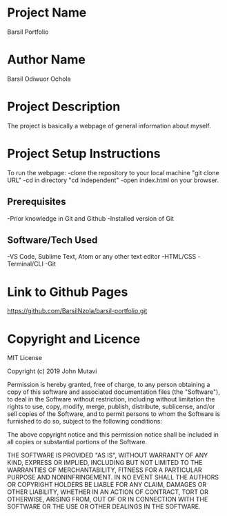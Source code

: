 # Project Name
Barsil Portfolio

# Author Name
Barsil Odiwuor Ochola

# Project Description
The project is basically a webpage of general information about myself.

# Project Setup Instructions
To run the webpage:
-clone the repository to your local machine "git clone URL"
-cd in directory "cd Independent"
-open index.html on your browser.

## Prerequisites
-Prior knowledge in Git and Github
-Installed version of Git

## Software/Tech Used
-VS Code, Sublime Text, Atom or any other text editor
-HTML/CSS
-Terminal/CLI
-Git

# Link to Github Pages
https://github.com/BarsilNzola/barsil-portfolio.git

# Copyright and Licence
MIT License

Copyright (c) 2019 John Mutavi

Permission is hereby granted, free of charge, to any person obtaining a copy
of this software and associated documentation files (the "Software"), to deal
in the Software without restriction, including without limitation the rights
to use, copy, modify, merge, publish, distribute, sublicense, and/or sell
copies of the Software, and to permit persons to whom the Software is
furnished to do so, subject to the following conditions:

The above copyright notice and this permission notice shall be included in all
copies or substantial portions of the Software.

THE SOFTWARE IS PROVIDED "AS IS", WITHOUT WARRANTY OF ANY KIND, EXPRESS OR
IMPLIED, INCLUDING BUT NOT LIMITED TO THE WARRANTIES OF MERCHANTABILITY,
FITNESS FOR A PARTICULAR PURPOSE AND NONINFRINGEMENT. IN NO EVENT SHALL THE
AUTHORS OR COPYRIGHT HOLDERS BE LIABLE FOR ANY CLAIM, DAMAGES OR OTHER
LIABILITY, WHETHER IN AN ACTION OF CONTRACT, TORT OR OTHERWISE, ARISING FROM,
OUT OF OR IN CONNECTION WITH THE SOFTWARE OR THE USE OR OTHER DEALINGS IN THE
SOFTWARE.